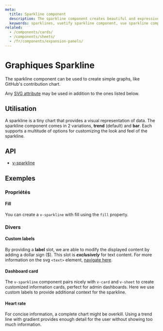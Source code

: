 ```yaml
---
meta:
  title: Sparkline component
  description: The sparkline component creates beautiful and expressive simple graphs for displaying numerical data.
  keywords: sparklines, vuetify sparkline component, vue sparkline component, sparkline, graph, chart, line
related:
  - /components/cards/
  - /components/sheets/
  - /fr/components/expansion-panels/
---
```


# Graphiques Sparkline

The sparkline component can be used to create simple graphs, like GitHub's contribution chart.

Any [SVG attribute](https://developer.mozilla.org/en-US/docs/Web/SVG/Attribute) may be used in addition to the ones listed below.

<entry-ad />

## Utilisation

A sparkline is a tiny chart that provides a visual representation of data. The sparkline component comes in 2 variations, **trend** (default) and **bar**. Each supports a multitude of options for customizing the look and feel of the sparkline.

<example file="v-sparkline/usage" />

## API

- [v-sparkline](/api/v-sparkline)

<inline-api page="components/sparklines" />

## Exemples

### Propriétés

#### Fill

You can create a `v-sparkline` with fill using the `fill` property.

<example file="v-sparkline/prop-fill" />

### Divers

#### Custom labels

By providing a **label** slot, we are able to modify the displayed content by adding a dollar sign ($). This slot is **_exclusively_** for text content. For more information on the svg `<text>` element, [navigate here](https://developer.mozilla.org/en-US/docs/Web/SVG/Element/text).

<example file="v-sparkline/misc-custom-labels" />

#### Dashboard card

The `v-sparkline` component pairs nicely with `v-card` and `v-sheet` to create customized information cards, perfect for admin dashboards. Here we use custom labels to provide additional context for the sparkline.

<example file="v-sparkline/misc-dashboard-card" />

#### Heart rate

For concise information, a complete chart might be overkill. Using a trend line with gradient provides enough detail for the user without showing too much information.

<example file="v-sparkline/misc-heart-rate" />

<backmatter />
